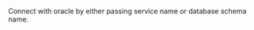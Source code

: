 Connect with oracle by either passing service name or database schema name.
<!-- oracleConnectionType to be updated -->
